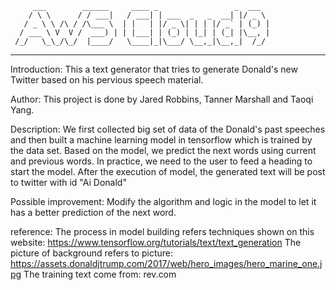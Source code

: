          ___        ______     ____ _                 _  ___  
        / \ \      / / ___|   / ___| | ___  _   _  __| |/ _ \ 
       / _ \ \ /\ / /\___ \  | |   | |/ _ \| | | |/ _` | (_) |
      / ___ \ V  V /  ___) | | |___| | (_) | |_| | (_| |\__, |
     /_/   \_\_/\_/  |____/   \____|_|\___/ \__,_|\__,_|  /_/ 
 ----------------------------------------------------------------- 


Introduction: 
    This a text generator that tries to generate Donald's new Twitter based on his pervious speech material.
    
Author:
    This project is done by Jared Robbins, Tanner Marshall and Taoqi Yang.
    
Description:
    We first collected big set of data of the Donald's past speeches and then built a machine learning model in tensorflow which is trained by 
the data set. Based on the model, we predict the next words using current and previous words. 
    In practice, we need to the user to feed a heading to start the model. After the execution of model, the generated text will be post to
twitter with id "Ai Donald" 

Possible improvement:
    Modify the algorithm and logic in the model to let it has a better prediction of the next word.
    
    
reference:
    The process in model building refers techniques shown on this website: https://www.tensorflow.org/tutorials/text/text_generation
    The picture of background refers to picture: https://assets.donaldjtrump.com/2017/web/hero_images/hero_marine_one.jpg
    The training text come from: rev.com
    
